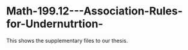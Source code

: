 # Math-199.12---Association-Rules-for-Undernutrtion-
This shows the supplementary files to our thesis. 


